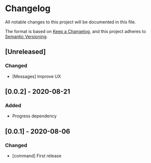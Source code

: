 # Changelog

All notable changes to this project will be documented in this file.

The format is based on [Keep a Changelog](https://keepachangelog.com/en/1.0.0/),
and this project adheres to [Semantic Versioning](https://semver.org/spec/v2.0.0.html).

## [Unreleased]

### Changed

- [Messages] Improve UX
## [0.0.2] - 2020-08-21

### Added

- Progress dependency

## [0.0.1] - 2020-08-06

### Changed

- [command] First release
